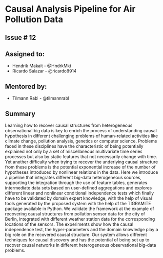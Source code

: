 # Causal Analysis Pipeline for Air Pollution Data

## Issue # 12

## Assigned to:

* Hendrik Makait - @HndrkMkt
* Ricardo Salazar - @ricardo8914

## Mentored by:

* Tilmann Rabl - @tilmannrabl

## Summary

Learning how to recover causal structures from heterogeneous observational big data is key to enrich the process of understanding causal hypothesis in different challenging problems of human-related activities like climate change, pollution analysis, genetics or computer science. Problems faced in these disciplines have the characteristic of being potentially explained not only by a set of miscellaneous multivariate time series processes but also by static features that not necessarily change with time. Yet another difficulty when trying to recover the underlying causal structure from these problems is the potential exponential increase of the number of hypotheses introduced by nonlinear relations in the data. Here we introduce a pipeline that integrates different big-data heterogeneous sources, supporting the integration through the use of feature tables, generates intermediate data sets based on user-defined aggregations and explores different linear and nonlinear conditional independence tests which finally have to be validated by domain expert knowledge, with the help of visual tools generated by the proposed system with the help of the TIGRAMITE package available in Python. We validate the framework at the example of recovering causal structures from pollution sensor data for the city of Berlin, integrated with different weather station data for the corresponding locations of the sensors. The experiments show how the causal independence test, the hyper-parameters and the domain knowledge play a big role on the recovered causal structure. Our system allows different techniques for causal discovery and has the potential of being set up to recover causal networks in different heterogeneous observational big-data problems.

